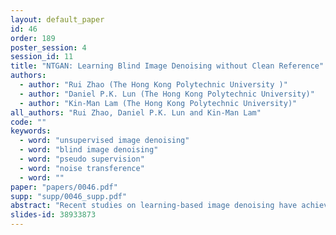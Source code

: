 ```yaml
---
layout: default_paper
id: 46
order: 189
poster_session: 4
session_id: 11
title: "NTGAN: Learning Blind Image Denoising without Clean Reference"
authors:
  - author: "Rui Zhao (The Hong Kong Polytechnic University	)"
  - author: "Daniel P.K. Lun (The Hong Kong Polytechnic University)"
  - author: "Kin-Man Lam (The Hong Kong Polytechnic University)"
all_authors: "Rui Zhao, Daniel P.K. Lun and Kin-Man Lam"
code: ""
keywords:
  - word: "unsupervised image denoising"
  - word: "blind image denoising"
  - word: "pseudo supervision"
  - word: "noise transference"
  - word: ""
paper: "papers/0046.pdf"
supp: "supp/0046_supp.pdf"
abstract: "Recent studies on learning-based image denoising have achieved promising performance on various noise reduction tasks. Most of these deep denoisers are trained either under the supervision of clean references, or unsupervised on synthetic noise. The assumption with the synthetic noise leads to poor generalization when facing real photographs. To address this issue, we propose a novel deep unsupervised image-denoising method by regarding the noise reduction task as a special case of the noise transference task. Learning noise transference enables the network to acquire the denoising ability by only observing the corrupted samples. The results on real-world denoising benchmarks demonstrate that our proposed method achieves state-of-the-art performance on removing realistic noises, making it a potential solution to practical noise reduction problems."
slides-id: 38933873
---
```

